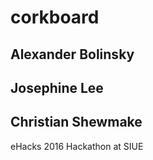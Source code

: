 # corkboard

## Alexander Bolinsky
## Josephine Lee
## Christian Shewmake

eHacks 2016 Hackathon at SIUE

